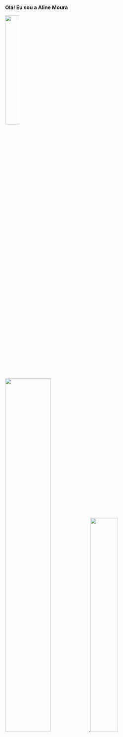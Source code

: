 ### Olá! Eu sou a Aline Moura 

<img  heigth = "60px" width = "30%" src="https://miro.medium.com/max/960/1*EbjXQSiPVTIJZjYxre1cJQ.gif">
<div>
<a href="https://github.com/AlineMSant">
<img heigth = "200em" width="54%" src="https://github-readme-stats.vercel.app/api?username=AlineMSant&show_icons=true&theme=onedark">
<img heigth = "180em" width="42%" src="https://github-readme-stats.vercel.app/api/top-langs/?username=AlineMSant&theme=onedark">
</div>
  

